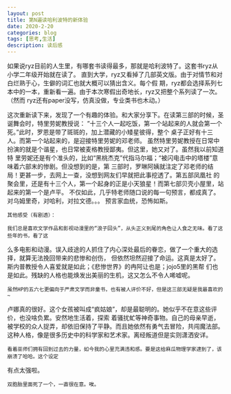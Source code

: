 ```yaml
---
layout: post
title: 第N遍读哈利波特的新体验
date: 2020-2-20
categories: blog
tags: [思考,生活]
description: 读后感
---
```

   如果说ryz目前的人生里，有哪套书读得最多，那就是哈利波特了。这套书ryz从小学二年级开始就在读了。
直到大学，ryz又看掉了几部英文版。由于对情节和对白烂熟于心，生僻的词汇也就大概可以猜出含义。每个假
期，ryz都会选择系列七本中的一本，重新看一遍。由于本次寒假出奇地长，ryz又把整个系列读了一次。（然而
ryz还有paper没写，仿真没做，专业类书也木动。）
   
  
   这次重新读下来，发现了一个有趣的体验。和大家分享下。在读第三部的时候，圣诞舞会时，特里劳妮教授说：
”十三个人一起吃饭，第一个站起来的人就会第一个死。”此时，罗恩是带了斑斑的，加上潜藏的小矮星彼得，整个
桌子正好有十三人。而第一个站起来的，是迎接特里劳妮的邓老师。
   虽然特里劳妮教授在日常中扮演的就是个谐星，也日常被麦格教授鄙夷。但这里，她又对了。虽然我以前知道特
里劳妮还是有个准头的，比如“黑桃杰克”代指马尔福；“被闪电击中的塔楼”意味着六部末的惨剧。但没想到的是，第
三部时，罗琳阿姨就注定了邓老师的结局！更甚一步，去网上一查，没想到网友们早就把此事挖透了。第五部凤凰社
的聚会里，还是有十三个人，第一个起身的正是小天狼星！而第七部贝壳小屋里，站起来的第一个是卢平。
   不仅如此，几乎特老师随口说的每一句预言，都成真了。对乌姆里奇，对哈利，对拉文德。。。
   预言家血统，恐怖如斯。
   
   
    其他感受（有剧透）：

    我们总是喜欢文学作品和影视动漫里的“浪子回头”，从头正义到尾的角色让人食之无味。看了这些年的书，看了这
么多电影和动漫。误入歧途的人抓住了内心深处最后的眷恋，做了一个重大的选择，就算无法挽回带来的悲惨和创伤，
但依然坦然迎接了命运。这真是太好了。斯内普教授令人喜爱就是如此；《悲惨世界》的冉阿让也是；jojo5里的黑帮
们也是如此。残缺的人格也能焕发出美丽的生机，这又怎么不令人唏嘘呢。
   
    
    虽然HP的五六七更偏向于严肃文学而非童书，也有被人评价不好，但是这三部无疑是我最喜欢的~


   卢娜真的很好。这个女孩被叫成“疯姑娘”，却是最聪明的。她似乎不在意这些评价，也没啥负累。安然地生活着，探索
着骚扰虻等神奇事物。自己的母亲早逝，被学校的众人捉弄，却依旧保持了平静。而且她依然有勇气去冒险，共闯魔法部。
这种人格，像是很多历史中的科学家和艺术家。离经叛道但是实则潇洒安详。

    看着巫师们拥有回到过去的力量，如今我的心里充满违和感。要是这给麻瓜物理学家逮到了，该崩溃了哈哈。这个设定
有点太强啦。

    双胞胎里面死了一个，一直很在意。唉。



    

   

    



   
   
   
   
   

  
   

   
   


    
    
    













